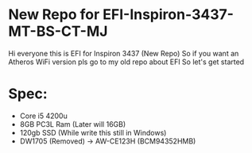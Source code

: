 # New Repo for EFI-Inspiron-3437-MT-BS-CT-MJ
Hi everyone this is EFI for Inspiron 3437 (New Repo)
So if you want an Atheros WiFi version pls go to my old repo about EFI
So let's get started
# Spec:
- Core i5 4200u
- 8GB PC3L Ram (Later will 16GB)
- 120gb SSD (While write this still in Windows)
- DW1705 (Removed) -> AW-CE123H (BCM94352HMB)
